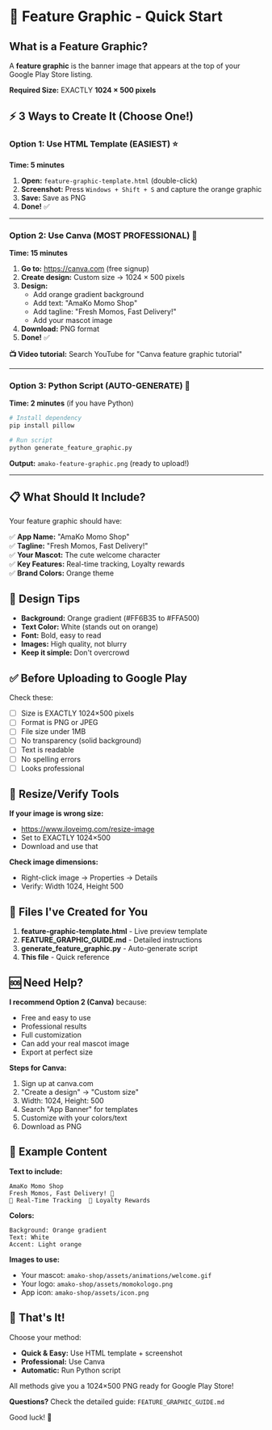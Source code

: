 # 🎨 Feature Graphic - Quick Start

## What is a Feature Graphic?

A **feature graphic** is the banner image that appears at the top of your Google Play Store listing.

**Required Size:** EXACTLY **1024 × 500 pixels**

## ⚡ 3 Ways to Create It (Choose One!)

### Option 1: Use HTML Template (EASIEST) ⭐

**Time: 5 minutes**

1. **Open:** `feature-graphic-template.html` (double-click)
2. **Screenshot:** Press `Windows + Shift + S` and capture the orange graphic
3. **Save:** Save as PNG
4. **Done!** ✅

---

### Option 2: Use Canva (MOST PROFESSIONAL) 🎨

**Time: 15 minutes**

1. **Go to:** https://canva.com (free signup)
2. **Create design:** Custom size → 1024 × 500 pixels
3. **Design:** 
   - Add orange gradient background
   - Add text: "AmaKo Momo Shop"
   - Add tagline: "Fresh Momos, Fast Delivery!"
   - Add your mascot image
4. **Download:** PNG format
5. **Done!** ✅

**📺 Video tutorial:** Search YouTube for "Canva feature graphic tutorial"

---

### Option 3: Python Script (AUTO-GENERATE) 🤖

**Time: 2 minutes** (if you have Python)

```bash
# Install dependency
pip install pillow

# Run script
python generate_feature_graphic.py
```

**Output:** `amako-feature-graphic.png` (ready to upload!)

---

## 📋 What Should It Include?

Your feature graphic should have:

✅ **App Name:** "AmaKo Momo Shop"  
✅ **Tagline:** "Fresh Momos, Fast Delivery!"  
✅ **Your Mascot:** The cute welcome character  
✅ **Key Features:** Real-time tracking, Loyalty rewards  
✅ **Brand Colors:** Orange theme  

## 🎨 Design Tips

- **Background:** Orange gradient (#FF6B35 to #FFA500)
- **Text Color:** White (stands out on orange)
- **Font:** Bold, easy to read
- **Images:** High quality, not blurry
- **Keep it simple:** Don't overcrowd

## ✅ Before Uploading to Google Play

Check these:

- [ ] Size is EXACTLY 1024×500 pixels
- [ ] Format is PNG or JPEG
- [ ] File size under 1MB
- [ ] No transparency (solid background)
- [ ] Text is readable
- [ ] No spelling errors
- [ ] Looks professional

## 🔧 Resize/Verify Tools

**If your image is wrong size:**
- https://www.iloveimg.com/resize-image
- Set to EXACTLY 1024×500
- Download and use that

**Check image dimensions:**
- Right-click image → Properties → Details
- Verify: Width 1024, Height 500

## 📁 Files I've Created for You

1. **feature-graphic-template.html** - Live preview template
2. **FEATURE_GRAPHIC_GUIDE.md** - Detailed instructions
3. **generate_feature_graphic.py** - Auto-generate script
4. **This file** - Quick reference

## 🆘 Need Help?

**I recommend Option 2 (Canva)** because:
- Free and easy to use
- Professional results
- Full customization
- Can add your real mascot image
- Export at perfect size

**Steps for Canva:**
1. Sign up at canva.com
2. "Create a design" → "Custom size"
3. Width: 1024, Height: 500
4. Search "App Banner" for templates
5. Customize with your colors/text
6. Download as PNG

## 📸 Example Content

**Text to include:**
```
AmaKo Momo Shop
Fresh Momos, Fast Delivery! 🥟
📍 Real-Time Tracking  🎁 Loyalty Rewards
```

**Colors:**
```
Background: Orange gradient
Text: White
Accent: Light orange
```

**Images to use:**
- Your mascot: `amako-shop/assets/animations/welcome.gif`
- Your logo: `amako-shop/assets/momokologo.png`
- App icon: `amako-shop/assets/icon.png`

## 🎯 That's It!

Choose your method:
- **Quick & Easy:** Use HTML template + screenshot
- **Professional:** Use Canva
- **Automatic:** Run Python script

All methods give you a 1024×500 PNG ready for Google Play Store!

**Questions?** Check the detailed guide: `FEATURE_GRAPHIC_GUIDE.md`

Good luck! 🚀




